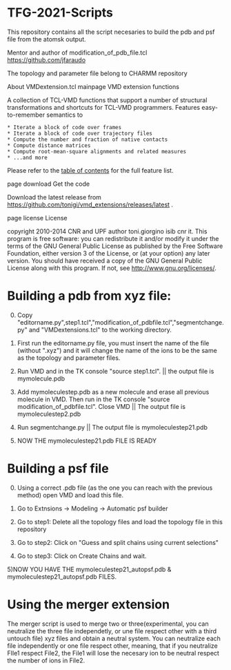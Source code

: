 # TFG-2021-Scripts
This repository contains all the script necesaries to build the pdb and psf file from the atomsk output.

Mentor and author of modification_of_pdb_file.tcl https://github.com/jfaraudo

The topology and parameter file belong to CHARMM repository

About VMDextension.tcl
   mainpage  VMD extension functions

   A collection of TCL-VMD functions that support a number of
   structural transformations and shortcuts for TCL-VMD programmers.
   Features easy-to-remember semantics to

    * Iterate a block of code over frames
    * Iterate a block of code over trajectory files
    * Compute the number and fraction of native contacts
    * Compute distance matrices
    * Compute root-mean-square alignments and related measures
    * ...and more
 
  Please refer to the <a href="modules.html">table of contents</a> for
  the full feature list.

  page download Get the code

  Download the latest release from
  https://github.com/tonigi/vmd_extensions/releases/latest . 

  page license License

  copyright 2010-2014 CNR and UPF
  author  toni.giorgino  isib cnr it.
  This program is free software: you can redistribute it and/or modify
  it under the terms of the GNU General Public License as published by
  the Free Software Foundation, either version 3 of the License, or
  (at your option) any later version. 
  You should have received a copy of the GNU General Public License along with this program. 
  If not, see       <http://www.gnu.org/licenses/>.

# Building a pdb from xyz file:
0) Copy "editorname.py",step1.tcl","modification_of_pdbfile.tcl","segmentchange.py" and "VMDextensions.tcl" to the working directory.

1) First run the editorname.py file, you must insert the name of the file (without ".xyz") and it will change the name of the ions to be the same as the topology and parameter files.

2) Run VMD and in the TK console "source step1.tcl". || the output file is mymolecule.pdb

3) Add mymoleculestep.pdb as a new molecule and erase all previous molecule in VMD. Then run in the TK console "source modification_of_pdbfile.tcl". Close VMD || The output file is mymoleculestep2.pdb

4) Run segmentchange.py || The output file is mymoleculestep21.pdb

5) NOW THE mymoleculestep21.pdb FILE IS READY 


# Building a psf file
0) Using a correct .pdb file (as the one you can reach with the previous method) open VMD and load this file.

1) Go to Extnsions -> Modeling -> Automatic psf builder

2) Go to step1: Delete all the topology files and load the topology file in this repository

3) Go to step2: Click on "Guess and split chains using current selections" 

4) Go to step3: Click on Create Chains and wait.

5)NOW YOU HAVE THE  mymoleculestep21_autopsf.pdb & mymoleculestep21_autopsf.pdb FILES.

# Using the merger extension
The merger script is used to merge two or three(experimental, you can neutralize the three file independetly, or une file respect other with a third untouch file) xyz files and obtain a neutral system. You can neutralize each file independently or one file respect other, meaning, that if you neutralize FIle1 respect File2, the File1 will lose the necesary ion to be neutral respect the number of ions in File2.
